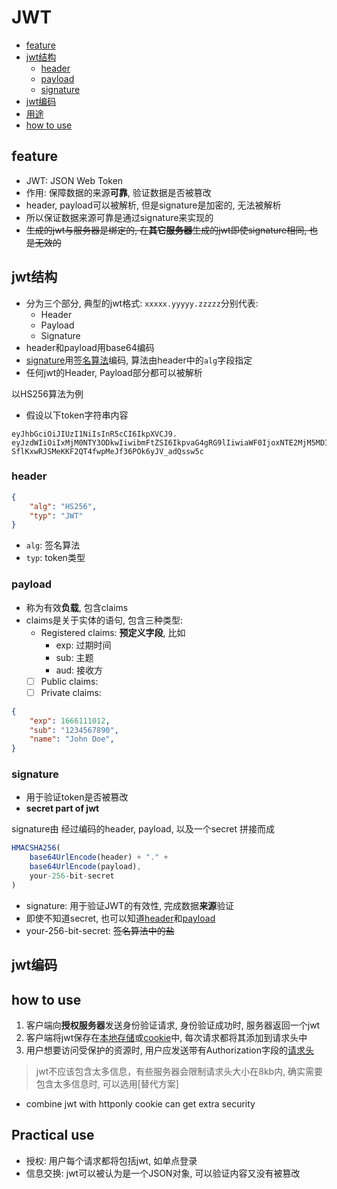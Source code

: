# JWT

- [feature](#feature)
- [jwt结构](#jwt结构)
  - [header](#header)
  - [payload](#payload)
  - [signature](#signature)
- [jwt编码](#jwt编码)
- [用途](#用途)
- [how to use](#how-to-use)

## feature

- JWT: JSON Web Token
- 作用: 保障数据的来源**可靠**, 验证数据是否被篡改
- header, payload可以被解析, 但是signature是加密的, 无法被解析
- 所以保证数据来源可靠是通过signature来实现的
- ~~生成的jwt与服务器是绑定的, 在**其它服务器**生成的jwt即使signature相同, 也是无效的~~

## jwt结构

- 分为三个部分, 典型的jwt格式: `xxxxx.yyyyy.zzzzz`分别代表: 
  - Header
  - Payload
  - Signature
- header和payload用base64编码
- [signature](#signature)用[签名算法](algorithm-digital-signature.md)编码, 算法由header中的`alg`字段指定
- 任何jwt的Header, Payload部分都可以被解析

以HS256算法为例

- 假设以下token字符串内容

```
eyJhbGciOiJIUzI1NiIsInR5cCI6IkpXVCJ9.
eyJzdWIiOiIxMjM0NTY3ODkwIiwibmFtZSI6IkpvaG4gRG9lIiwiaWF0IjoxNTE2MjM5MDIyfQ.
SflKxwRJSMeKKF2QT4fwpMeJf36POk6yJV_adQssw5c
```

### header

```json
{
    "alg": "HS256",
    "typ": "JWT"
}
```

- `alg`: 签名算法
- `typ`: token类型

### payload

- 称为有效**负载**, 包含claims
- claims是关于实体的语句, 包含三种类型:
  - Registered claims: **预定义字段**, 比如
    - exp: 过期时间
    - sub: 主题
    - aud: 接收方
  - [ ] Public claims:
  - [ ] Private claims:

```json
{
    "exp": 1666111012,
    "sub": "1234567890",
    "name": "John Doe",
}
```

### signature

- 用于验证token是否被篡改
- **secret part of jwt**

signature由 经过编码的header, payload, 以及一个secret 拼接而成

```js
HMACSHA256(
    base64UrlEncode(header) + "." +
    base64UrlEncode(payload),
    your-256-bit-secret
)
```

- signature: 用于验证JWT的有效性, 完成数据**来源**验证
- 即使不知道secret, 也可以知道[header](#header)和[payload](#payload)
- your-256-bit-secret: ~~签名算法中的盐~~

## jwt编码



## how to use

1. 客户端向**授权服务器**发送身份验证请求, 身份验证成功时, 服务器返回一个jwt
2. 客户端将jwt保存在[本地存储](../javascript/javascript-bom.md#localstorage)或[cookie](http-cookie.md)中, 每次请求都将其添加到请求头中
3. 用户想要访问受保护的资源时, 用户应发送带有Authorization字段的[请求头](./http-request-message.md#请求头)

> jwt不应该包含太多信息，有些服务器会限制请求头大小在8kb内, 确实需要包含太多信息时, 可以选用[替代方案]

- combine jwt with httponly cookie can get extra security

## Practical use

- 授权: 用户每个请求都将包括jwt, 如单点登录
- 信息交换: jwt可以被认为是一个JSON对象, 可以验证内容又没有被篡改